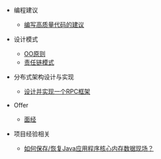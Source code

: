 - 编程建议
    
    - [编写高质量代码的建议](pattern-coding-thinking/pattern-coding-thinking.md)
    
- 设计模式

    - [OO原则](pattern-design/oo-principle.md)
    - [责任链模式](pattern-design/responsibility-chain.md)
    
- 分布式架构设计与实现

    - [设计并实现一个RPC框架](pattern-distribution/rpc-design.md)
    
- Offer

    - [面经](pattern-offer/pattern-offer.md)
    
- 项目经验相关

    - [如何保存/恢复Java应用程序核心内存数据现场？](pattern-tutor/java-core-data.md)